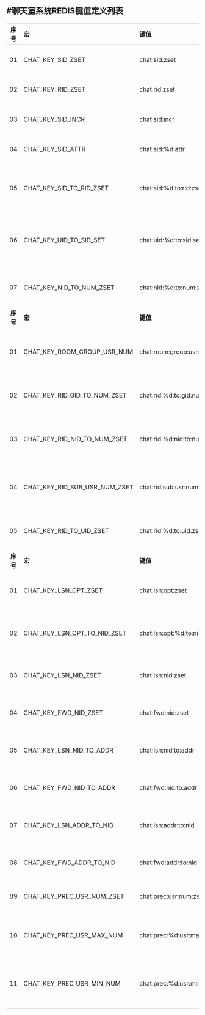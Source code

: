 #聊天室系统REDIS键值定义列表
---
|**序号**|**宏**|**键值**|**类型**|**描述**|**备注**|
|:------:|:------|:-------|:-------|:---------|:-------|
| 01 | CHAT_KEY_SID_ZSET | chat:sid:zset | ZSET | 会话SID集合 | 成员:SID/分值:TTL |
| 02 | CHAT_KEY_RID_ZSET | chat:rid:zset | ZSET | 聊天室RID集合 | 成员:RID/分值:TTL |
| 03 | CHAT_KEY_SID_INCR | chat:sid:incr | ZSET | 会话SID增量器 | 只增不减 |
| 04 | CHAT_KEY_SID_ATTR | chat:sid:%d:attr | HTAB | 会话SID属性 | 包含UID/NID |
| 05 | CHAT_KEY_SID_TO_RID_ZSET | chat:sid:%d:to:rid:zset | ZSET | 会话SID对应的RID集合 | 成员:RID/分值:GID |
| 06 | CHAT_KEY_UID_TO_SID_SET | chat:uid:%d:to:sid:set | SET | 用户UID对应的会话SID集合 | SID集合 |
| 07 | CHAT_KEY_NID_TO_NUM_ZSET | chat:nid:%d:to:num:zset | ZSET | 各帧听层在线人数 | 成员:NID/分值:USERNUM |
|**序号**|**宏**|**键值**|**类型**|**描述**|**备注**|
| 01 | CHAT_KEY_ROOM_GROUP_USR_NUM | chat:room:group:usr:num | ZSET | 聊天室分组人数配置 | 成员:RID/分值:USERNUM |
| 02 | CHAT_KEY_RID_GID_TO_NUM_ZSET | chat:rid:%d:to:gid:num:zset | ZSET | 某聊天室各组人数 | 成员:GID/分值:USERNUM |
| 03 | CHAT_KEY_RID_NID_TO_NUM_ZSET | chat:rid:%d:nid:to:num:zset | ZSET | 某聊天室各帧听层人数 | 成员:NID/分值:USERNUM |
| 04 | CHAT_KEY_RID_SUB_USR_NUM_ZSET | chat:rid:sub:usr:num:zset | ZSET | 聊天室人数订阅集合 | 暂无 |
| 05 | CHAT_KEY_RID_TO_UID_ZSET | chat:rid:%d:to:uid:zset | ZSET | 聊天室用户列表 | UID列表 |
|**序号**|**宏**|**键值**|**类型**|**描述**|**备注**|
| 01 | CHAT_KEY_LSN_OPT_ZSET | chat:lsn:opt:zset | ZSET | 帧听层运营商集合 | 成员:运营商ID/分值:TTL |
| 02 | CHAT_KEY_LSN_OPT_TO_NID_ZSET | chat:lsn:opt:%d:to:nid:zset | ZSET | 运营商帧听层NID集合 | 成员:NID/分值:TTL |
| 03 | CHAT_KEY_LSN_NID_ZSET | chat:lsn:nid:zset | ZSET | 帧听层NID集合 | 成员:NID/分值:TTL |
| 04 | CHAT_KEY_FWD_NID_ZSET | chat:fwd:nid:zset | ZSET | 转发层NID集合 | 成员:NID/分值:TTL |
| 05 | CHAT_KEY_LSN_NID_TO_ADDR | chat:lsn:nid:to:addr | KEY | 帧听层NID->地址 | 键:NID/值:外网IP+端口 |
| 06 | CHAT_KEY_FWD_NID_TO_ADDR | chat:fwd:nid:to:addr | KEY | 转发层NID->地址 | 键:NID/值:内网IP+端口 |
| 07 | CHAT_KEY_LSN_ADDR_TO_NID | chat:lsn:addr:to:nid | KEY | 帧听层地址->NID | 键:外网IP+端口/值:NID |
| 08 | CHAT_KEY_FWD_ADDR_TO_NID | chat:fwd:addr:to:nid | KEY | 转发层地址->NID | 键:内网IP+端口/值:NID |
| 09 | CHAT_KEY_PREC_USR_NUM_ZSET | chat:prec:usr:num:zset | ZSET | 人数统计精度 | 成员:prec/分值:记录条数 |
| 10 | CHAT_KEY_PREC_USR_MAX_NUM | chat:prec:%d:usr:max:num | HASH | 某统计精度最大人数 | 键:时间/值:最大人数 |
| 11 | CHAT_KEY_PREC_USR_MIN_NUM | chat:prec:%d:usr:min:num | HASH | 某统计精度最少人数 | 键:时间/值:最少人数 |
